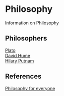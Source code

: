 # Philosophy

Information on Philosophy

## Philosophers

[Plato](https://en.wikipedia.org/wiki/Plato)  
[David Hume](https://sv.wikipedia.org/wiki/David_Hume)  
[Hilary Putnam](https://sv.wikipedia.org/wiki/Hilary_Putnam)  

## References

[Philosophy for everyone](https://www.routledge.com/Philosophy-for-Everyone-2nd-Edition/Chrisman-Pritchard-Fletcher-Mason-Lavelle-Massimi-Richmond-Ward/p/book/9781138672949?gclid=Cj0KCQjwhvf6BRCkARIsAGl1GGguVSqxXRAUwrVzTMM4l_JIq9ddWC0TFF3BR3XcoEnknJWvHt0MSPQaAqzIEALw_wcB)
